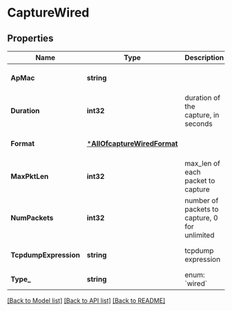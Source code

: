 # CaptureWired

## Properties
Name | Type | Description | Notes
------------ | ------------- | ------------- | -------------
**ApMac** | **string** |  | [optional] [default to null]
**Duration** | **int32** | duration of the capture, in seconds | [optional] [default to 600]
**Format** | [***AllOfcaptureWiredFormat**](AllOfcaptureWiredFormat.md) |  | [optional] [default to null]
**MaxPktLen** | **int32** | max_len of each packet to capture | [optional] [default to 128]
**NumPackets** | **int32** | number of packets to capture, 0 for unlimited | [optional] [default to 1024]
**TcpdumpExpression** | **string** | tcpdump expression | [optional] [default to null]
**Type_** | **string** | enum: &#x60;wired&#x60; | [default to null]

[[Back to Model list]](../README.md#documentation-for-models) [[Back to API list]](../README.md#documentation-for-api-endpoints) [[Back to README]](../README.md)

